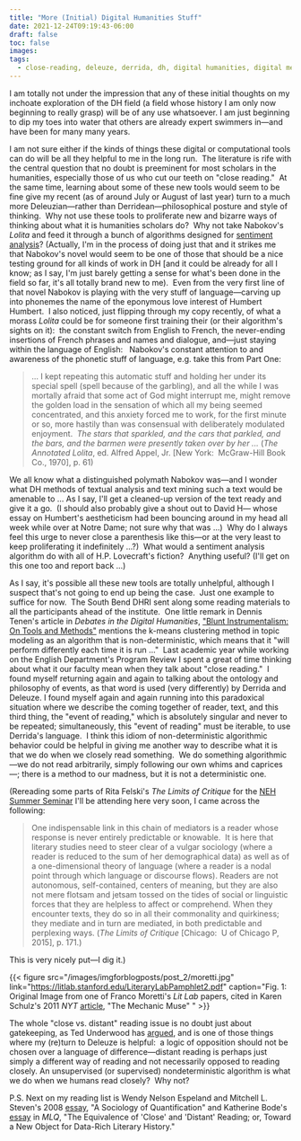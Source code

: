 ```yaml
---
title: "More (Initial) Digital Humanities Stuff"
date: 2021-12-24T09:19:43-06:00
draft: false
toc: false
images:
tags:
  - close-reading, deleuze, derrida, dh, digital humanities, digital methods, distant reading, event, hp lovecraft, iterability, lolita, nabokov, reading
---
```


I am totally not under the impression that any of these initial thoughts on my inchoate exploration of the DH field (a field whose history I am only now beginning to really grasp) will be of any use whatsoever. I am just beginning to dip my toes into water that others are already expert swimmers in—and have been for many many years. 

I am not sure either if the kinds of things these digital or computational tools can do will be all they helpful to me in the long run.  The literature is rife with the central question that no doubt is preeminent for most scholars in the humanities, especially those of us who cut our teeth on "close reading."  At the same time, learning about some of these new tools would seem to be fine give my recent (as of around July or August of last year) turn to a much more Deleuzian—rather than Derridean—philosophical posture and style of thinking.  Why not use these tools to proliferate new and bizarre ways of thinking about what it is humanities scholars do?  Why not take Nabokov's _Lolita_ and feed it through a bunch of algorithms designed for [sentiment analysis](https://en.wikipedia.org/wiki/Sentiment_analysis)? (Actually, I'm in the process of doing just that and it strikes me that Nabokov's novel would seem to be one of those that should be a nice testing ground for all kinds of work in DH \[and it could be already for all I know; as I say, I'm just barely getting a sense for what's been done in the field so far, it's all totally brand new to me).  Even from the very first line of that novel Nabokov is playing with the very stuff of language—carving up into phonemes the name of the eponymous love interest of Humbert Humbert.  I also noticed, just flipping through my copy recently, of what a morass _Lolita_ could be for someone first training their (or their algorithm's sights on it):  the constant switch from English to French, the never-ending insertions of French phrases and names and dialogue, and—just staying within the language of English:   Nabokov's constant attention to and awareness of the phonetic stuff of language, e.g. take this from Part One:

> ... I kept repeating this automatic stuff and holding her under its special spell (spell because of the garbling), and all the while I was mortally afraid that some act of God might interrupt me, might remove the golden load in the sensation of which all my being seemed concentrated, and this anxiety forced me to work, for the first minute or so, more hastily than was consensual with deliberately modulated enjoyment.  _The stars that sparkled, and the cars that parkled, and the bars, and the barmen were presently taken over by her ..._ (_The Annotated Lolita_, ed. Alfred Appel, Jr. [New York:  McGraw-Hill Book Co., 1970], p. 61)

We all know what a distinguished polymath Nabokov was—and I wonder what DH methods of textual analysis and text mining such a text would be amenable to ... As I say, I'll get a cleaned-up version of the text ready and give it a go.  (I should also probably give a shout out to David H— whose essay on Humbert's aestheticism had been bouncing around in my head all week while over at Notre Dame; not sure why that was ...)  Why do I always feel this urge to never close a parenthesis like this—or at the very least to keep proliferating it indefinitely ...?)  What would a sentiment analysis algorithm do with all of H.P. Lovecraft's fiction?  Anything useful? (I'll get on this one too and report back ...)  

As I say, it's possible all these new tools are totally unhelpful, although I suspect that's not going to end up being the case.  Just one example to suffice for now.  The South Bend DHRI sent along some reading materials to all the participants ahead of the institute.  One little remark in Dennis Tenen's article in _Debates in the Digital Humanities_, ["Blunt Instrumentalism: On Tools and Methods"](http://dhdebates.gc.cuny.edu/debates/text/60) mentions the k-means clustering method in topic modeling as an algorithm that is non-deterministic, which means that it "will perform differently each time it is run ..."  Last academic year while working on the English Department's Program Review I spent a great of time thinking about what it our faculty mean when they talk about "close reading."  I found myself returning again and again to talking about the ontology and philosophy of events, as that word is used (very differently) by Derrida and Deleuze. I found myself again and again running into this paradoxical situation where we describe the coming together of reader, text, and this third thing, the "event of reading," which is absolutely singular and never to be repeated; simultaneously, this "event of reading" must be iterable, to use Derrida's language.  I think this idiom of non-deterministic algorithmic behavior could be helpful in giving me another way to describe what it is that we do when we closely read something.  We do something algorithmic—we do not read arbitrarily, simply following our own whims and caprices—; there is a method to our madness, but it is not a deterministic one.

(Rereading some parts of Rita Felski's _The Limits of Critique_ for the [NEH Summer Seminar](https://religion-secularism-novel.sites.uiowa.edu/) I'll be attending here very soon, I came across the following:

> One indispensable link in this chain of mediators is a reader whose response is never entirely predictable or knowable.  It is here that literary studies need to steer clear of a vulgar sociology (where a reader is reduced to the sum of her demographical data) as well as of a one-dimensional theory of language (where a reader is a nodal point through which language or discourse flows). Readers are not autonomous, self-contained, centers of meaning, but they are also not mere flotsam and jetsam tossed on the tides of social or linguistic forces that they are helpless to affect or comprehend. When they encounter texts, they do so in all their commonality and quirkiness; they mediate and in turn are mediated, in both predictable and perplexing ways. (_The Limits of Critique_ [Chicago:  U of Chicago P, 2015], p. 171.)

This is very nicely put—I dig it.)

{{< figure src="/images/imgforblogposts/post_2/moretti.jpg" link="https://litlab.stanford.edu/LiteraryLabPamphlet2.pdf" caption="Fig. 1: Original Image from one of Franco Moretti's _Lit Lab_ papers, cited in Karen Schulz's 2011 _NYT_ [article](https://www.nytimes.com/2011/06/26/books/review/the-mechanic-muse-what-is-distant-reading.html), \"The Mechanic Muse\" " >}}

The whole "close vs. distant" reading issue is no doubt just about gatekeeping, as Ted Underwood has [argued](http://dhdebates.gc.cuny.edu/debates/text/95), and is one of those things where my (re)turn to Deleuze is helpful:  a logic of opposition should not be chosen over a language of difference—distant reading is perhaps just simply a different way of reading and not necessarily opposed to reading closely. An unsupervised (or supervised) nondeterministic algorithm is what we do when we humans read closely?  Why not?

P.S. Next on my reading list is Wendy Nelson Espeland and Mitchell L. Steven's 2008 [essay](https://www.jstor.org/stable/23998802?seq=1#page_scan_tab_contents), "A Sociology of Quantification" and Katherine Bode's [essay](https://read.dukeupress.edu/modern-language-quarterly/article-abstract/78/1/77/19924/The-Equivalence-of-Close-and-Distant-Reading-or) in _MLQ_, "The Equivalence of 'Close' and 'Distant' Reading; or, Toward a New Object for Data-Rich Literary History."
